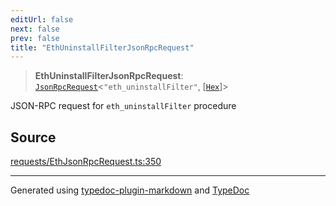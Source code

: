 ```yaml
---
editUrl: false
next: false
prev: false
title: "EthUninstallFilterJsonRpcRequest"
---
```


> **EthUninstallFilterJsonRpcRequest**: [`JsonRpcRequest`](/reference/tevm/jsonrpc/type-aliases/jsonrpcrequest/)\<`"eth_uninstallFilter"`, [[`Hex`](/reference/tevm/utils/type-aliases/hex/)]\>

JSON-RPC request for `eth_uninstallFilter` procedure

## Source

[requests/EthJsonRpcRequest.ts:350](https://github.com/evmts/tevm-monorepo/blob/main/packages/procedures-types/src/requests/EthJsonRpcRequest.ts#L350)

***
Generated using [typedoc-plugin-markdown](https://www.npmjs.com/package/typedoc-plugin-markdown) and [TypeDoc](https://typedoc.org/)
